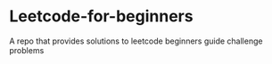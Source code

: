 # Leetcode-for-beginners
A repo that provides solutions to leetcode beginners guide challenge problems
